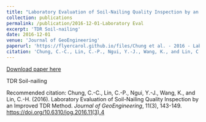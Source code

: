```yaml
---
title: "Laboratory Evaluation of Soil-Nailing Quality Inspection by an Improved TDR Method"
collection: publications
permalink: /publication/2016-12-01-Laboratory Eval
excerpt: 'TDR Soil-nailing'
date: 2016-12-01
venue: 'Journal of GeoEngineering'
paperurl: 'https://flyercarol.github.io/files/Chung et al. - 2016 - Laboratory Evaluation of Soil-Nailing Quality Insp.pdf'
citation: 'Chung, C.-C., Lin, C.-P., Ngui, Y.-J., Wang, K., and Lin, C.-H. (2016). Laboratory Evaluation of Soil-Nailing Quality Inspection by an Improved TDR Method. <i>Journal of GeoEngineering</i>, 11(3), 143-149. https://doi.org/10.6310/jog.2016.11(3).4'
---
```


<a href='https://flyercarol.github.io/files/Chung et al. - 2016 - Laboratory Evaluation of Soil-Nailing Quality Insp.pdf'>Download paper here</a>

TDR Soil-nailing

Recommended citation: Chung, C.-C., Lin, C.-P., Ngui, Y.-J., Wang, K., and Lin, C.-H. (2016). Laboratory Evaluation of Soil-Nailing Quality Inspection by an Improved TDR Method. <i>Journal of GeoEngineering</i>, 11(3), 143-149. https://doi.org/10.6310/jog.2016.11(3).4

<br><script type="text/javascript" src="https://cdnjs.buymeacoffee.com/1.0.0/button.prod.min.js" data-name="bmc-button" data-slug="flyercarol" data-color="#FFDD00" data-emoji=""  data-font="Cookie" data-text="Buy me a coffee" data-outline-color="#000000" data-font-color="#000000" data-coffee-color="#ffffff" ></script>
